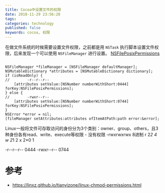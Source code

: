 ```yaml
---
title: Cocoa中设置文件的权限
date: 2018-11-29 23:56:28
tags:
categories: technology
published: false
keywords: cocoa, 权限
---
```


在做文件系统的时候需要设置文件权限，之前都是用 `NSTask` 执行脚本设置文件权限，后来发现一个可以使用 ``NSFileManager`` 进行设置。
[NSFilePosixPermissions](https://developer.apple.com/documentation/foundation/nsfileposixpermissions?language=occ)

```objc

NSFileManager *fileManager = [NSFileManager defaultManager];
NSMutableDictionary *attributes = [NSMutableDictionary dictionary];
if (isReadOnly) {
//        -r--r--r--
    [attributes setValue:[NSNumber numberWithShort:0444] forKey:NSFilePosixPermissions];
} else {
//        -rwxr--r--
    [attributes setValue:[NSNumber numberWithShort:0744] forKey:NSFilePosixPermissions];
}
NSError *error = nil;
[fileManager setAttributes:attributes ofItemAtPath:path error:&error];

```

Linux一般将文件可存取访问的身份分为3个类别：owner、group、others，且3种身份各有read、write、execute等权限 - 没有权限
-rwxrwxrwx
8进制
r 2*2 4 w 2*1 2 x 2*0 1

-r--r--r-- 0444
-rwxr--r-- 0744

# 参考
- https://linxz.github.io/tianyizone/linux-chmod-permissions.html
